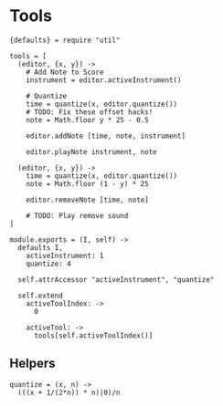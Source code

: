 Tools
=====

    {defaults} = require "util"

    tools = [
      (editor, {x, y}) ->
        # Add Note to Score
        instrument = editor.activeInstrument()

        # Quantize
        time = quantize(x, editor.quantize())
        # TODO: Fix these offset hacks!
        note = Math.floor y * 25 - 0.5

        editor.addNote [time, note, instrument]

        editor.playNote instrument, note

      (editor, {x, y}) ->
        time = quantize(x, editor.quantize())
        note = Math.floor (1 - y) * 25

        editor.removeNote [time, note]

        # TODO: Play remove sound
    ]

    module.exports = (I, self) ->
      defaults I,
        activeInstrument: 1
        quantize: 4

      self.attrAccessor "activeInstrument", "quantize"

      self.extend
        activeToolIndex: ->
          0

        activeTool: ->
          tools[self.activeToolIndex()]

Helpers
-------

    quantize = (x, n) ->
      (((x + 1/(2*n)) * n)|0)/n
